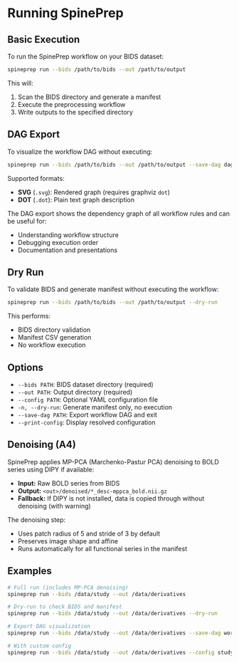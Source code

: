 # Running SpinePrep

## Basic Execution

To run the SpinePrep workflow on your BIDS dataset:

```bash
spineprep run --bids /path/to/bids --out /path/to/output
```

This will:
1. Scan the BIDS directory and generate a manifest
2. Execute the preprocessing workflow
3. Write outputs to the specified directory

## DAG Export

To visualize the workflow DAG without executing:

```bash
spineprep run --bids /path/to/bids --out /path/to/output --save-dag dag.svg
```

Supported formats:
- **SVG** (`.svg`): Rendered graph (requires graphviz `dot`)
- **DOT** (`.dot`): Plain text graph description

The DAG export shows the dependency graph of all workflow rules and can be useful for:
- Understanding workflow structure
- Debugging execution order
- Documentation and presentations

## Dry Run

To validate BIDS and generate manifest without executing the workflow:

```bash
spineprep run --bids /path/to/bids --out /path/to/output --dry-run
```

This performs:
- BIDS directory validation
- Manifest CSV generation
- No workflow execution

## Options

- `--bids PATH`: BIDS dataset directory (required)
- `--out PATH`: Output directory (required)
- `--config PATH`: Optional YAML configuration file
- `-n, --dry-run`: Generate manifest only, no execution
- `--save-dag PATH`: Export workflow DAG and exit
- `--print-config`: Display resolved configuration

## Denoising (A4)

SpinePrep applies MP-PCA (Marchenko-Pastur PCA) denoising to BOLD series using DIPY if available:

- **Input:** Raw BOLD series from BIDS
- **Output:** `<out>/denoised/*_desc-mppca_bold.nii.gz`
- **Fallback:** If DIPY is not installed, data is copied through without denoising (with warning)

The denoising step:
- Uses patch radius of 5 and stride of 3 by default
- Preserves image shape and affine
- Runs automatically for all functional series in the manifest

## Examples

```bash
# Full run (includes MP-PCA denoising)
spineprep run --bids /data/study --out /data/derivatives

# Dry-run to check BIDS and manifest
spineprep run --bids /data/study --out /data/derivatives --dry-run

# Export DAG visualization
spineprep run --bids /data/study --out /data/derivatives --save-dag workflow.svg

# With custom config
spineprep run --bids /data/study --out /data/derivatives --config study.yaml
```
